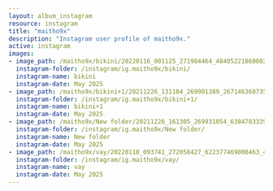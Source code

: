 ```yaml
---
layout: album_instagram
resource: instagram
title: "maitho9x"
description: "Instagram user profile of maitho9x."
active: instagram
images: 
- image_path: /maitho9x/bikini/20220116_001125_271904464_4840522186000284_5561984548454028347_n.jpg
  instagram-folder: /instagram/ig.maitho9x/bikini/
  instagram-name: bikini
  instagram-date: May 2025
- image_path: /maitho9x/bikini+1/20211226_131104_269901389_267146368735941_4657377446117234078_n.jpg
  instagram-folder: /instagram/ig.maitho9x/bikini+1/
  instagram-name: bikini+1
  instagram-date: May 2025
- image_path: /maitho9x/New folder/20211226_161305_269931054_638478333937857_3764819903471248887_n.jpg
  instagram-folder: /instagram/ig.maitho9x/New folder/
  instagram-name: New folder
  instagram-date: May 2025
- image_path: /maitho9x/vay/20220118_093741_272058427_622377469000463_491538663819127580_n.jpg
  instagram-folder: /instagram/ig.maitho9x/vay/
  instagram-name: vay
  instagram-date: May 2025
---
```

